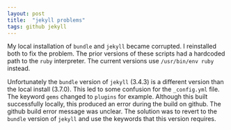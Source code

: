 ```yaml
---
layout: post
title:  "jekyll problems"
tags: github jekyll
---
```


My local installation of `bundle` and `jekyll` became corrupted.
I reinstalled both to fix the problem.
The prior versions of these scripts had a hardcoded path to the `ruby` interpreter.
The current versions use `/usr/bin/env ruby` instead.

Unfortunately the `bundle` version of `jekyll` (3.4.3) is a different version than the local install (3.7.0).
This led to some confusion for the `_config.yml` file. The keyword `gems` changed to `plugins` for example.
Although this built successfully locally, this produced an error during the build on github.
The github build error message was unclear.
The solution was to revert to the `bundle` version of `jekyll` and use the keywords that this version requires.
